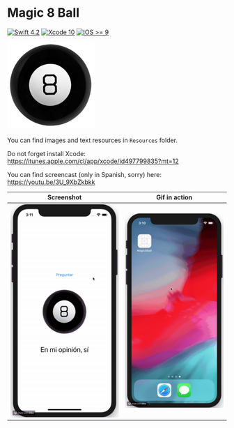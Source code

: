 # Magic 8 Ball 

[![Swift 4.2](https://img.shields.io/badge/swift-4.2-brightgreen.svg?style=flat)](https://github.com/x0000ff/mi-platica)
[![Xcode 10](https://img.shields.io/badge/xcode-10-blue.svg?style=flat)](https://github.com/x0000ff/mi-platica)
[![iOS >= 9](https://img.shields.io/badge/platform-ios%20>=%209-red.svg?style=flat)](https://github.com/x0000ff/mi-platica)

<img src="./Resources/magic-8-ball.png" width="200px"></img>

You can find images and text resources in `Resources` folder.

Do not forget install Xcode:  
https://itunes.apple.com/cl/app/xcode/id497799835?mt=12

You can find screencast (only in Spanish, sorry) here:  
https://youtu.be/3U_9XbZkbkk

| Screenshot | Gif in action |
|---|---|
| ![](./Resources/result-screenshot.png) | ![](./Resources/in-action.gif) |
